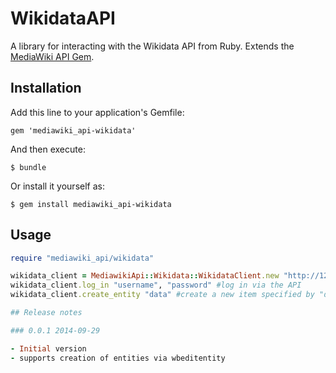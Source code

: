 # WikidataAPI

A library for interacting with the Wikidata API from Ruby.
Extends the [MediaWiki API Gem](https://github.com/wikimedia/mediawiki-ruby-api).

## Installation

Add this line to your application's Gemfile:

    gem 'mediawiki_api-wikidata'

And then execute:

    $ bundle

Or install it yourself as:

    $ gem install mediawiki_api-wikidata

## Usage

```ruby
require "mediawiki_api/wikidata"

wikidata_client = MediawikiApi::Wikidata::WikidataClient.new "http://127.0.0.1/w/api.php" #instantiate new client
wikidata_client.log_in "username", "password" #log in via the API
wikidata_client.create_entity "data" #create a new item specified by "data"

## Release notes

### 0.0.1 2014-09-29

- Initial version
- supports creation of entities via wbeditentity
